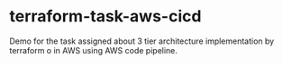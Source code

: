 # terraform-task-aws-cicd
Demo for the task assigned about 3 tier architecture implementation by terraform o in AWS using AWS code pipeline.
